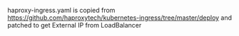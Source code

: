 haproxy-ingress.yaml is copied from https://github.com/haproxytech/kubernetes-ingress/tree/master/deploy and patched to get External IP from LoadBalancer
